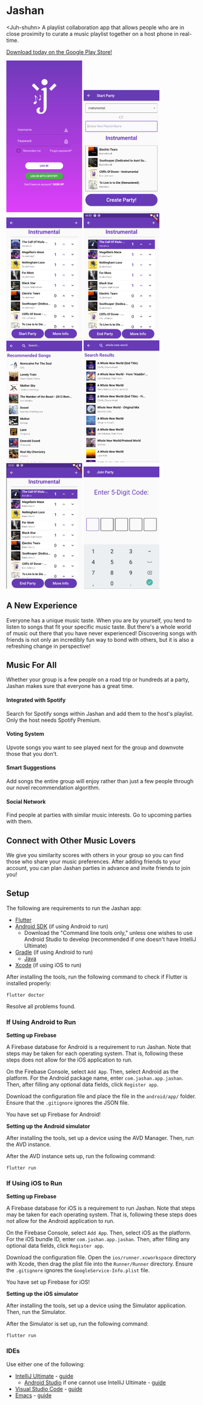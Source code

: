 # Jashan
&lt;Juh-shuhn> A playlist collaboration app that allows people who are in close proximity to curate a music playlist together on a host phone in real-time.

[Download today on the Google Play Store!](https://play.google.com/store/apps/details?id=com.jashan.app.jashan&hl=en_US)

<p float="middle">
  <img src="img/login.png" width="200"  alt="Login page"/>
  <img src="img/start-party.png" width="200"  alt="Starting party page"/> 
  <img src="img/party.png" width="200"  alt="Party page"/> 
  <img src="img/votes.gif" width="200"  alt="View upvotes and downvotes"/>
  <img src="img/recommending.png" width="200"  alt="View AI-generated recommendations"/>
  <img src="img/searching.png" width="200"  alt="Search for your favorite songs"/>
  <img src="img/pausing.gif" width="200"  alt="Pause playback with the native Spotify app"/>
  <img src="img/join-party.png" width="200"  alt="Join existing parties"/>
</p>

## A New Experience
Everyone has a unique music taste. When you are by yourself, you tend to listen to songs that fit your specific music taste. But there's a whole world of music out there that you have never experienced! Discovering songs with friends is not only an incredibly fun way to bond with others, but it is also a refreshing change in perspective!

## Music For All
Whether your group is a few people on a road trip or hundreds at a party, Jashan makes sure that everyone has a great time.

#### Integrated with Spotify
Search for Spotify songs within Jashan and add them to the host's playlist. Only the host needs Spotify Premium.

#### Voting System
Upvote songs you want to see played next for the group and downvote those that you don't.

#### Smart Suggestions
Add songs the entire group will enjoy rather than just a few people through our novel recommendation algorithm.

#### Social Network
Find people at parties with similar music interests. Go to upcoming parties with them.

## Connect with Other Music Lovers
We give you similarity scores with others in your group so you can find those who share your music preferences. After adding friends to your account, you can plan Jashan parties in advance and invite friends to join you!

## Setup

The following are requirements to run the Jashan app:

- [Flutter](https://flutter.dev/docs/get-started/install)
- [Android SDK](https://developer.android.com/studio#downloads) (if using Android to run)
    - Download the "Command line tools only," unless one wishes to use Android Studio to develop (recommended if one 
    doesn't have IntelliJ Ultimate)
- [Gradle](https://gradle.org/install/) (if using Android to run)
    - [Java](https://www.java.com/)
- [Xcode](https://developer.apple.com/xcode/) (if using iOS to run)

After installing the tools, run the following command to check if Flutter is installed properly:
```
flutter doctor
```
Resolve all problems found.

### If Using Android to Run

**Setting up Firebase**

A Firebase database for Android is a requirement to run Jashan. Note that
steps may be taken for each operating system. That is, following these
steps does not allow for the iOS application to run.

On the Firebase Console, select `Add App`. Then, select Android
as the platform. For the Android package name, enter `com.jashan.app.jashan`.
Then, after filling any optional data fields, click `Register app`.

Download the configuration file and place the file in the `android/app/` folder.
Ensure that the `.gitignore` ignores the JSON file.

You have set up Firebase for Android!

**Setting up the Android simulator**

After installing the tools, set up a device using the AVD Manager. Then, run the AVD instance.

After the AVD instance sets up, run the following command:

```
flutter run
```

### If Using iOS to Run

**Setting up Firebase**

A Firebase database for iOS is a requirement to run Jashan. Note that
steps may be taken for each operating system. That is, following these
steps does not allow for the Android application to run.

On the Firebase Console, select `Add App`. Then, select iOS
as the platform. For the iOS bundle ID, enter `com.jashan.app.jashan`.
Then, after filling any optional data fields, click `Register app`.

Download the configuration file. Open the `ios/runner.xcworkspace` 
directory with Xcode, then drag the plist file into the `Runner/Runner` 
directory. Ensure the `.gitignore` ignores the `GoogleService-Info.plist` 
file.

You have set up Firebase for iOS!

**Setting up the iOS simulator**

After installing the tools, set up a device using the Simulator application. Then, run the Simulator.

After the Simulator is set up, run the following command:
```
flutter run
```

### IDEs

Use either one of the following:

- [IntelliJ Ultimate](https://www.jetbrains.com/idea/) - [guide](https://flutter.dev/docs/get-started/editor?tab=androidstudio)
    - [Android Studio](https://developer.android.com/studio#downloads) if one cannot use IntelliJ Ultimate - [guide](https://flutter.dev/docs/get-started/editor?tab=androidstudio)
- [Visual Studio Code](https://code.visualstudio.com/) - [guide](https://flutter.dev/docs/get-started/editor?tab=vscode)
- [Emacs](https://www.gnu.org/software/emacs/download.html) - [guide](https://flutter.dev/docs/get-started/editor?tab=emacs)
